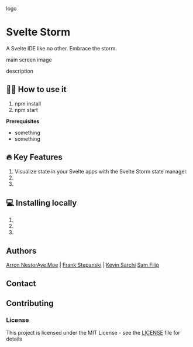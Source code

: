 logo 

# Svelte Storm

A Svelte IDE like no other. Embrace the storm. 

 main screen image

 description

## 👩‍💻 How to use it 

1. npm install
2. npm start


**Prerequisites**
- something
- something

## 🔥 Key Features  
1. Visualize state in your Svelte apps with the Svelte Storm state manager.
2. 
3.

## 💻 Installing locally
1.
2.
3.


## Authors

  [Arron Nestor](https://github.com/Nestar6)[Aye Moe](https://github.com/ayemmoe) | 
  [Frank Stepanski](https://github.com/frankstepanski) | [Kevin Sarchi](https://github.com/Svrchi)
  [Sam Filip](https://github.com/samfilip)

## Contact


## Contributing


### License
This project is licensed under the MIT License - see the [LICENSE](LICENSE) file for details
